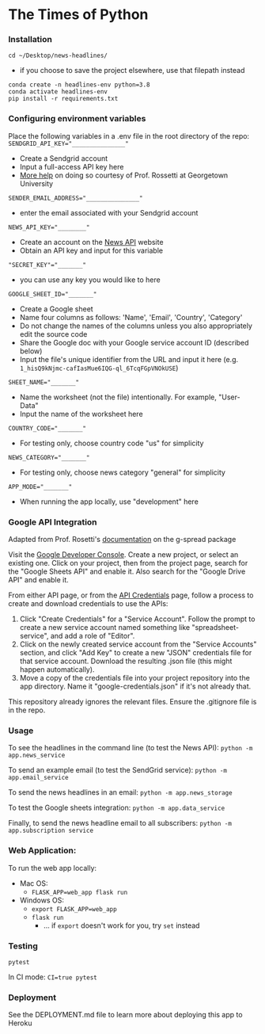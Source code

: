 # The Times of Python

### Installation

```cd ~/Desktop/news-headlines/```
- if you choose to save the project elsewhere, use that filepath instead
```
conda create -n headlines-env python=3.8
conda activate headlines-env
pip install -r requirements.txt
```

### Configuring environment variables

Place the following variables in a .env file in the root directory of the repo:
```SENDGRID_API_KEY="_______________"```
- Create a Sendgrid account
- Input a full-access API key here
- [More help](https://github.com/prof-rossetti/intro-to-python/blob/main/notes/python/packages/sendgrid.md) on doing so courtesy of Prof. Rossetti at Georgetown University

```SENDER_EMAIL_ADDRESS="_______________"```
- enter the email associated with your Sendgrid account

```NEWS_API_KEY="________"```
- Create an account on the [News API](https://newsapi.org) website
- Obtain an API key and input for this variable

```"SECRET_KEY"="_______"```
- you can use any key you would like to here

```GOOGLE_SHEET_ID="_______"```
- Create a Google sheet
- Name four columns as follows: 'Name', 'Email', 'Country', 'Category'
- Do not change the names of the columns unless you also appropriately edit the source code
- Share the Google doc with your Google service account ID (described below)
- Input the file's unique identifier from the URL and input it here (e.g. ```1_hisQ9kNjmc-cafIasMue6IQG-ql_6TcqFGpVNOkUSE```)

```SHEET_NAME="_______"```
- Name the worksheet (not the file) intentionally. For example, "User-Data"
- Input the name of the worksheet here

```COUNTRY_CODE="_______"```
- For testing only, choose country code "us" for simplicity

```NEWS_CATEGORY="_______"```
- For testing only, choose news category "general" for simplicity

```APP_MODE="_______"```
- When running the app locally, use "development" here

### Google API Integration

Adapted from Prof. Rosetti's [documentation](https://github.com/prof-rossetti/intro-to-python/blob/main/notes/python/packages/gspread.md) on the g-spread package

Visit the [Google Developer Console](https://console.developers.google.com/cloud-resource-manager). Create a new project, or select an existing one. Click on your project, then from the project page, search for the "Google Sheets API" and enable it. Also search for the "Google Drive API" and enable it.

From either API page, or from the [API Credentials](https://console.developers.google.com/apis/credentials) page, follow a process to create and download credentials to use the APIs:
  1. Click "Create Credentials" for a "Service Account". Follow the prompt to create a new service account named something like "spreadsheet-service", and add a role of "Editor".
  2. Click on the newly created service account from the "Service Accounts" section, and click "Add Key" to create a new "JSON" credentials file for that service account. Download the resulting .json file (this might happen automatically).
  3. Move a copy of the credentials file into your project repository into the app directory. Name it "google-credentials.json" if it's not already that. 

This repository already ignores the relevant files. Ensure the .gitignore file is in the repo.

### Usage

To see the headlines in the command line (to test the News API):
```python -m app.news_service```

To send an example email (to test the SendGrid service):
```python -m app.email_service```

To send the news headlines in an email:
```python -m app.news_storage```

To test the Google sheets integration:
```python -m app.data_service```

Finally, to send the news headline email to all subscribers:
```python -m app.subscription service```

### Web Application: 

To run the web app locally:

- Mac OS:
  - ```FLASK_APP=web_app flask run```
- Windows OS:
  - ```export FLASK_APP=web_app```
  - ```flask run```
    - ... if `export` doesn't work for you, try `set` instead

### Testing
```pytest```

In CI mode:
```CI=true pytest```

### Deployment

See the DEPLOYMENT.md file to learn more about deploying this app to Heroku


